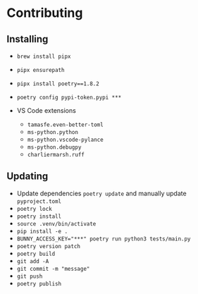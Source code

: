 # Contributing

## Installing

- `brew install pipx`
- `pipx ensurepath`
- `pipx install poetry==1.8.2`
- `poetry config pypi-token.pypi ***`

- VS Code extensions
  - `tamasfe.even-better-toml`
  - `ms-python.python`
  - `ms-python.vscode-pylance`
  - `ms-python.debugpy`
  - `charliermarsh.ruff`

## Updating

- Update dependencies `poetry update` and manually update `pyproject.toml`
- `poetry lock`
- `poetry install`
- `source .venv/bin/activate`
- `pip install -e .`
- `BUNNY_ACCESS_KEY="***" poetry run python3 tests/main.py`
- `poetry version patch`
- `poetry build`
- `git add -A`
- `git commit -m "message"`
- `git push`
- `poetry publish`
